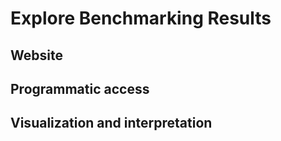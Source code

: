 # Explore Benchmarking Results 

Website
-------

Programmatic access
-------------------

Visualization and interpretation
--------------------------------
